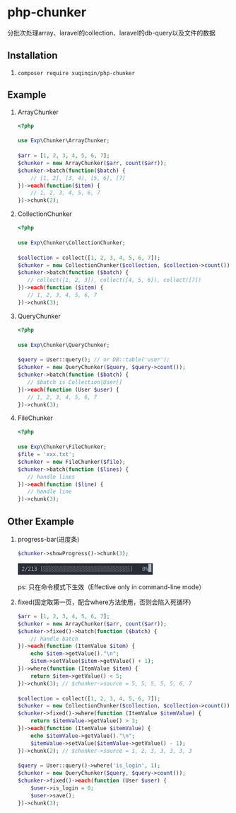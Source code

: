 # php-chunker

分批次处理array、laravel的collection、laravel的db-query以及文件的数据

## Installation
1. `composer require xuqinqin/php-chunker`

## Example
1. ArrayChunker
    ```php
    <?php
 
    use Exp\Chunker\ArrayChunker;
 
    $arr = [1, 2, 3, 4, 5, 6, 7];
    $chunker = new ArrayChunker($arr, count($arr));
    $chunker->batch(function($batch) {
        // [1, 2], [3, 4], [5, 6], [7]
    })->each(function($item) {
        // 1, 2, 3, 4, 5, 6, 7
    })->chunk(2);
    ```
2. CollectionChunker
    ```php
    <?php
    
    use Exp\Chunker\CollectionChunker;
 
    $collection = collect([1, 2, 3, 4, 5, 6, 7]);
    $chunker = new CollectionChunker($collection, $collection->count());
    $chunker->batch(function ($batch) {
       // collect([1, 2, 3]), collect([4, 5, 6]), collect([7]) 
    })->each(function ($item) {
       // 1, 2, 3, 4, 5, 6, 7
    })->chunk(3);
    ```
3. QueryChunker
    ```php
    <?php
 
    use Exp\Chunker\QueryChunker;
    
    $query = User::query(); // or DB::table('user');
    $chunker = new QueryChunker($query, $query->count());
    $chunker->batch(function ($batch) {
       // $batch is Collection|User[]
    })->each(function (User $user) {
       // 1, 2, 3, 4, 5, 6, 7
    })->chunk(3);
    ```
4. FileChunker
    ```php
    <?php
    
    use Exp\Chunker\FileChunker;
    $file = 'xxx.txt';
    $chunker = new FileChunker($file);
    $chunker->batch(function ($lines) {
       // handle lines 
    })->each(function ($line) {
       // handle line 
    })->chunk(3);
    ```

## Other Example
1. progress-bar(进度条)
    ```php
    $chunker->showProgress()->chunk(3);
    ```
    ![haaha](https://raw.githubusercontent.com/exponentxqq/readme-images/master/php-chunker/progress.png)
    
    ps: 只在命令模式下生效（Effective only in command-line mode）
2. fixed(固定取第一页，配合where方法使用，否则会陷入死循环)
    ```php
    $arr = [1, 2, 3, 4, 5, 6, 7];
    $chunker = new ArrayChunker($arr, count($arr));
    $chunker->fixed()->batch(function ($batch) {
        // handle batch
    })->each(function (ItemValue $item) {
        echo $item->getValue()."\n";
        $item->setValue($item->getValue() + 1);
    })->where(function (ItemValue $item) {
        return $item->getValue() < 5;
    })->chunk(3); // $chunker->source = 5, 5, 5, 5, 5, 6, 7
 
    $collection = collect([1, 2, 3, 4, 5, 6, 7]);
    $chunker = new CollectionChunker($collection, $collection->count());
    $chunker->fixed()->where(function (ItemValue $itemValue) {
        return $itemValue->getValue() > 3;
    })->each(function (ItemValue $itemValue) {
        echo $itemValue->getValue()."\n";
        $itemValue->setValue($itemValue->getValue() - 1);
    })->chunk(2); // $chunker->source = 1, 2, 3, 3, 3, 3, 3
 
    $query = User::query()->where('is_login', 1);
    $chunker = new QueryChunker($query, $query->count());
    $chunker->fixed()->each(function (User $user) {
        $user->is_login = 0;
        $user->save();
    })->chunk(3);
    ```